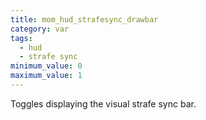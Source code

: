 ```yaml
---
title: mom_hud_strafesync_drawbar
category: var
tags:
  - hud
  - strafe sync
minimum_value: 0
maximum_value: 1
---
```


Toggles displaying the visual strafe sync bar.